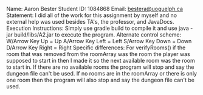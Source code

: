 Name: Aaron Bester 
Student ID: 1084868 
Email: bestera@uoguelph.ca 
Statement: I did all of the work for this assignment by myself and no external help was used besides TA's, the professor, and JavaDocs. 
Execution Instructions: Simply use gradle build to compile it and use java -jar build/libs/A2.jar to execute the program. 
Alternate control scheme: 
W/Arrow Key Up = Up 
A/Arrow Key Left = Left 
S/Arrow Key Down = Down 
D/Arrow Key Right = Right 
Specific differences: For verifyRooms() if the room that was removed from the roomArray was the room the player was supposed to start in
then I made it so the next available room was the room to start in. If there are no available rooms the program will stop and say
the dungeon file can't be used. If no rooms are in the roomArray or there is only one room then the program will also stop and say the dungeon file can't be used.

